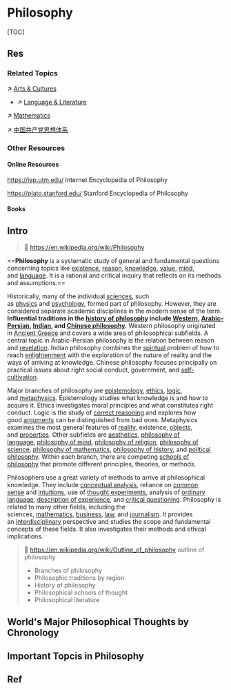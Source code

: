 # Philosophy

[TOC]



## Res
### Related Topics
↗ [Arts & Cultures](../Arts%20&%20Cultures/Arts%20&%20Cultures.md)
- ↗ [Language & Literature](../Arts%20&%20Cultures/📃%20Language%20&%20Literature/Language%20&%20Literature.md)

↗ [Mathematics](../../Information%20Science%20&%20Computer%20Science/🧮%20Mathematics/Mathematics.md)

↗ [中国共产党思想体系](../Social%20Science/🌏%20Politics%20&%20Demography/Countries%20Overview/Asia/China%20🇨🇳/中国大陆地区/🐲%20中国政治概况/中国共产党/中国共产党思想体系/中国共产党思想体系.md)


### Other Resources
#### Online Resources
https://iep.utm.edu/
Internet Encyclopedia of Philosophy

https://plato.stanford.edu/
Stanford Encyclopedia of Philosophy
#### Books



## Intro
> 🔗 https://en.wikipedia.org/wiki/Philosophy

==**Philosophy** is a systematic study of general and fundamental questions concerning topics like [existence](https://en.wikipedia.org/wiki/Existence "Existence"), [reason](https://en.wikipedia.org/wiki/Reason "Reason"), [knowledge](https://en.wikipedia.org/wiki/Knowledge "Knowledge"), [value](https://en.wikipedia.org/wiki/Value_\(ethics_and_social_sciences\) "Value (ethics and social sciences)"), [mind](https://en.wikipedia.org/wiki/Mind "Mind"), and [language](https://en.wikipedia.org/wiki/Language "Language"). It is a rational and critical inquiry that reflects on its methods and assumptions.==

Historically, many of the individual [sciences](https://en.wikipedia.org/wiki/Science "Science"), such as [physics](https://en.wikipedia.org/wiki/Physics "Physics") and [psychology](https://en.wikipedia.org/wiki/Psychology "Psychology"), formed part of philosophy. However, they are considered separate academic disciplines in the modern sense of the term. **Influential traditions in the [history of philosophy](https://en.wikipedia.org/wiki/History_of_philosophy "History of philosophy") include [Western](https://en.wikipedia.org/wiki/Western_philosophy "Western philosophy"), [Arabic–Persian](https://en.wikipedia.org/wiki/Islamic_philosophy "Islamic philosophy"), [Indian](https://en.wikipedia.org/wiki/Indian_philosophy "Indian philosophy"), and [Chinese philosophy](https://en.wikipedia.org/wiki/Chinese_philosophy "Chinese philosophy").** Western philosophy originated in [Ancient Greece](https://en.wikipedia.org/wiki/Ancient_Greece "Ancient Greece") and covers a wide area of philosophical subfields. A central topic in Arabic–Persian philosophy is the relation between reason and [revelation](https://en.wikipedia.org/wiki/Revelation "Revelation"). Indian philosophy combines the [spiritual](https://en.wikipedia.org/wiki/Spirituality "Spirituality") problem of how to reach [enlightenment](https://en.wikipedia.org/wiki/Enlightenment_in_Buddhism "Enlightenment in Buddhism") with the exploration of the nature of reality and the ways of arriving at knowledge. Chinese philosophy focuses principally on practical issues about right social conduct, government, and [self-cultivation](https://en.wikipedia.org/wiki/Self-cultivation "Self-cultivation").

Major branches of philosophy are [epistemology](https://en.wikipedia.org/wiki/Epistemology "Epistemology"), [ethics](https://en.wikipedia.org/wiki/Ethics "Ethics"), [logic](https://en.wikipedia.org/wiki/Logic "Logic"), and [metaphysics](https://en.wikipedia.org/wiki/Metaphysics "Metaphysics"). Epistemology studies what knowledge is and how to acquire it. Ethics investigates moral principles and what constitutes right conduct. Logic is the study of [correct reasoning](https://en.wikipedia.org/wiki/Logical_reasoning "Logical reasoning") and explores how good [arguments](https://en.wikipedia.org/wiki/Argument "Argument") can be distinguished from bad ones. Metaphysics examines the most general features of [reality](https://en.wikipedia.org/wiki/Reality "Reality"), existence, [objects](https://en.wikipedia.org/wiki/Object_\(philosophy\) "Object (philosophy)"), and [properties](https://en.wikipedia.org/wiki/Property_\(philosophy\) "Property (philosophy)"). Other subfields are [aesthetics](https://en.wikipedia.org/wiki/Aesthetics "Aesthetics"), [philosophy of language](https://en.wikipedia.org/wiki/Philosophy_of_language "Philosophy of language"), [philosophy of mind](https://en.wikipedia.org/wiki/Philosophy_of_mind "Philosophy of mind"), [philosophy of religion](https://en.wikipedia.org/wiki/Philosophy_of_religion "Philosophy of religion"), [philosophy of science](https://en.wikipedia.org/wiki/Philosophy_of_science "Philosophy of science"), [philosophy of mathematics](https://en.wikipedia.org/wiki/Philosophy_of_mathematics "Philosophy of mathematics"), [philosophy of history](https://en.wikipedia.org/wiki/Philosophy_of_history "Philosophy of history"), and [political philosophy](https://en.wikipedia.org/wiki/Political_philosophy "Political philosophy"). Within each branch, there are competing [schools of philosophy](https://en.wikipedia.org/wiki/Schools_of_philosophy "Schools of philosophy") that promote different principles, theories, or methods.

Philosophers use a great variety of methods to arrive at philosophical knowledge. They include [conceptual analysis](https://en.wikipedia.org/wiki/Conceptual_analysis "Conceptual analysis"), reliance on [common sense](https://en.wikipedia.org/wiki/Common_sense "Common sense") and [intuitions](https://en.wikipedia.org/wiki/Intuition "Intuition"), use of [thought experiments](https://en.wikipedia.org/wiki/Thought_experiments "Thought experiments"), analysis of [ordinary language](https://en.wikipedia.org/wiki/Ordinary_language "Ordinary language"), [description of experience](https://en.wikipedia.org/wiki/Phenomenology_\(philosophy\) "Phenomenology (philosophy)"), and [critical questioning](https://en.wikipedia.org/wiki/Socratic_questioning "Socratic questioning"). Philosophy is related to many other fields, including the sciences, [mathematics](https://en.wikipedia.org/wiki/Mathematics "Mathematics"), [business](https://en.wikipedia.org/wiki/Business "Business"), [law](https://en.wikipedia.org/wiki/Law "Law"), and [journalism](https://en.wikipedia.org/wiki/Journalism "Journalism"). It provides an [interdisciplinary](https://en.wikipedia.org/wiki/Interdisciplinary "Interdisciplinary") perspective and studies the scope and fundamental concepts of these fields. It also investigates their methods and ethical implications.

> 🔗 https://en.wikipedia.org/wiki/Outline_of_philosophy
> outline of philosophy
> - Branches of philosophy
> - Philosophic traditions by region
> - History of philosophy
> - Philosophical schools of thought
> - Philosophical literature



## World's  Major Philosophical Thoughts by Chronology



## Important Topcis in Philosophy



## Ref
[自然哲学 ｜ wiki]: https://zh.wikipedia.org/wiki/%E8%87%AA%E7%84%B6%E5%93%B2%E5%AD%A6
